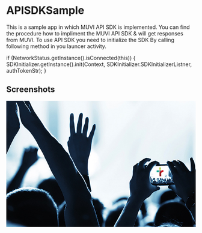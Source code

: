 # APISDKSample
This is a sample app in which MUVI API SDK is implemented.
You can find the procedure how to impliment the MUVI API SDK & will get responses from MUVI. To use API SDK you need to initialize the SDK By calling following method in you launcer activity.

if (NetworkStatus.getInstance().isConnected(this)) 
       {
         SDKInitializer.getInstance().init(Context,  SDKInitializer.SDKInitializerListner, authTokenStr);
        }
        
        
Screenshots
-----------
[![mutt dark](https://github.com/Muvidevelopers/APISDKSample/blob/master/exhibitor.jpg)](https://github.com/Muvidevelopers/APISDKSample/blob/master/exhibitor.jpg)